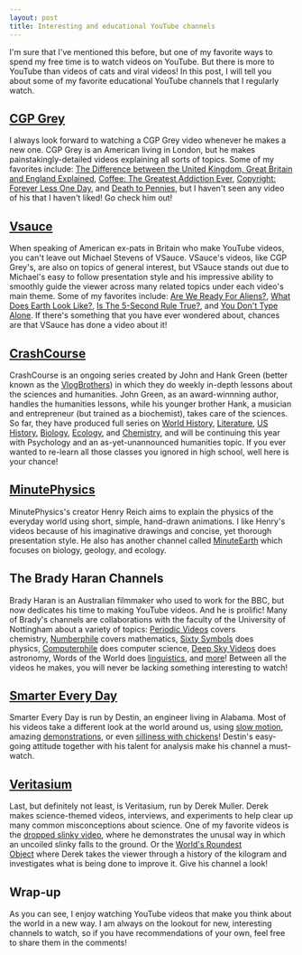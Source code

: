 ```yaml
---
layout: post
title: Interesting and educational YouTube channels
---
```


I'm sure that I've mentioned this before, but one of my favorite ways to
spend my free time is to watch videos on YouTube. But there is more to
YouTube than videos of cats and viral videos! In this post, I will tell
you about some of my favorite educational YouTube channels that I
regularly watch.

<!--more-->

[CGP Grey](https://www.youtube.com/user/CGPGrey/videos)
-------------------------------------------------------

I always look forward to watching a CGP Grey video whenever he makes a
new one. CGP Grey is an American living in London, but he makes
painstakingly-detailed videos explaining all sorts of topics. Some of my
favorites include: [The Difference between the United Kingdom, Great
Britain and England
Explained](https://www.youtube.com/watch?v=rNu8XDBSn10), [Coffee: The
Greatest Addiction
Ever](https://www.youtube.com/watch?v=OTVE5iPMKLg), [Copyright: Forever
Less One Day](https://www.youtube.com/watch?v=tk862BbjWx4), and [Death
to Pennies](https://www.youtube.com/watch?v=y5UT04p5f7U), but I haven't
seen any video of his that I haven't liked! Go check him out!

[Vsauce](https://www.youtube.com/user/Vsauce/videos)
----------------------------------------------------

When speaking of American ex-pats in Britain who make YouTube videos,
you can't leave out Michael Stevens of VSauce. VSauce's videos, like CGP
Grey's, are also on topics of general interest, but VSauce stands out
due to Michael's easy to follow presentation style and his impressive
ability to smoothly guide the viewer across many related topics under
each video's main theme. Some of my favorites include: [Are We Ready For
Aliens?](https://www.youtube.com/watch?v=gCBlAAtJA54), [What Does Earth
Look Like?](https://www.youtube.com/watch?v=2lR7s1Y6Zig), [Is The
5-Second Rule True?](https://www.youtube.com/watch?v=rYXdsOEWBj0), and
[You Don't Type Alone](https://www.youtube.com/watch?v=pPXxhgdtcXs). If
there's something that you have ever wondered about, chances are that
VSauce has done a video about it!

[CrashCourse](https://www.youtube.com/user/crashcourse/videos)
--------------------------------------------------------------

CrashCourse is an ongoing series created by John and Hank Green (better
known as the [VlogBrothers](https://www.youtube.com/user/vlogbrothers))
in which they do weekly in-depth lessons about the sciences and
humanities. John Green, as an award-winnning author, handles the
humanities lessons, while his younger brother Hank, a musician and
entrepreneur (but trained as a biochemist), takes care of the sciences.
So far, they have produced full series on [World
History](https://www.youtube.com/playlist?list=PLBDA2E52FB1EF80C9), [Literature](https://www.youtube.com/playlist?list=PL8dPuuaLjXtOeEc9ME62zTfqc0h6Pe8vb), [US
History](https://www.youtube.com/playlist?list=PL8dPuuaLjXtMwmepBjTSG593eG7ObzO7s), [Biology](https://www.youtube.com/playlist?list=PL3EED4C1D684D3ADF), [Ecology](https://www.youtube.com/playlist?list=PL8dPuuaLjXtNdTKZkV_GiIYXpV9w4WxbX),
and [Chemistry](https://www.youtube.com/playlist?list=PL8dPuuaLjXtPHzzYuWy6fYEaX9mQQ8oGr),
and will be continuing this year with Psychology and an
as-yet-unannounced humanities topic. If you ever wanted to re-learn all
those classes you ignored in high school, well here is your chance!

[MinutePhysics](https://www.youtube.com/user/minutephysics/videos)
------------------------------------------------------------------

MinutePhysics's creator Henry Reich aims to explain the physics of the
everyday world using short, simple, hand-drawn animations. I like
Henry's videos because of his imaginative drawings and concise, yet
thorough presentation style. He also has another channel
called [MinuteEarth](https://www.youtube.com/user/minuteearth/videos) which
focuses on biology, geology, and ecology.

The Brady Haran Channels
------------------------

Brady Haran is an Australian filmmaker who used to work for the BBC, but
now dedicates his time to making YouTube videos. And he is prolific!
Many of Brady's channels are collaborations with the faculty of the
University of Nottingham about a variety of topics: [Periodic
Videos](https://www.youtube.com/user/periodicvideos/videos) covers
chemistry, [Numberphile](https://www.youtube.com/user/numberphile/videos) covers
mathematics, [Sixty
Symbols](https://www.youtube.com/user/sixtysymbols/videos) does
physics, [Computerphile](https://www.youtube.com/user/Computerphile/videos) does
computer science, [Deep Sky
Videos](https://www.youtube.com/DeepSky/videos) does astronomy, Words of
the World
does [linguistics](https://www.youtube.com/user/wordsoftheworld/videos),
and [more](http://periodicvideos.blogspot.co.uk/2012/06/here-are-my-channels.html)!
Between all the videos he makes, you will never be lacking something
interesting to watch!

[Smarter Every Day](https://www.youtube.com/user/destinws2/videos)
------------------------------------------------------------------

Smarter Every Day is run by Destin, an engineer living in Alabama. Most
of his videos take a different look at the world around us, using [slow
motion](https://www.youtube.com/watch?v=QJ9lNRAjTQM),
amazing [demonstrations](https://www.youtube.com/watch?v=pVEo_mckBIc),
or even [silliness with
chickens](https://www.youtube.com/watch?v=_dPlkFPowCc)! Destin's
easy-going attitude together with his talent for analysis make his
channel a must-watch.

[Veritasium](https://www.youtube.com/user/1veritasium/videos)
-------------------------------------------------------------

Last, but definitely not least, is Veritasium, run by Derek Muller.
Derek makes science-themed videos, interviews, and experiments to help
clear up many common misconceptions about science. One of my favorite
videos is the [dropped slinky
video](https://www.youtube.com/watch?v=wGIZKETKKdw), where he
demonstrates the unusal way in which an uncoiled slinky falls to the
ground. Or the [World's Roundest
Object](https://www.youtube.com/watch?v=ZMByI4s-D-Y) where Derek takes
the viewer through a history of the kilogram and investigates what is
being done to improve it. Give his channel a look!

Wrap-up
-------

As you can see, I enjoy watching YouTube videos that make you think
about the world in a new way. I am always on the lookout for new,
interesting channels to watch, so if you have recommendations of your
own, feel free to share them in the comments!
